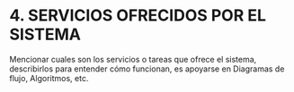 # 4. SERVICIOS OFRECIDOS POR EL SISTEMA

Mencionar cuales son los servicios o tareas que ofrece el sistema, describirlos para entender cómo funcionan, es apoyarse en Diagramas de flujo, Algoritmos, etc.